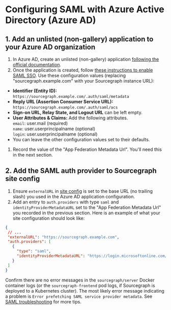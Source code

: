 # Configuring SAML with Azure Active Directory (Azure AD)

## 1. Add an unlisted (non-gallery) application to your Azure AD organization

1. In Azure AD, create an unlisted (non-gallery) application [following the official documentation](https://docs.microsoft.com/en-us/azure/active-directory/manage-apps/add-non-gallery-app).
1. Once the application is created, follow [these instructions to enable SAML SSO](https://docs.microsoft.com/en-us/azure/active-directory/manage-apps/configure-single-sign-on-non-gallery-applications). Use these configuration values (replacing "sourcegraph.example.com" with your Sourcegraph instance URL):
  * **Identifier (Entity ID):** `https://sourcegraph.example.com/.auth/saml/metadata`
  * **Reply URL (Assertion Consumer Service URL):** `https://sourcegraph.example.com/.auth/saml/acs`
  * **Sign-on URL, Relay State, and Logout URL** can be left empty.
  * **User Attributes & Claims:** Add the following attributes.<br>
    `email`: user.mail (required)<br>
    `name`: user.userprincipalname (optional)<br>
    `login`: user.userprincipalname (optional)<br>
  * You can leave the other configuration values set to their defaults.
1. Record the value of the "App Federation Metadata Url". You'll need this in the next section.

## 2. Add the SAML auth provider to Sourcegraph site config

1. Ensure `externalURL` in [site config](../config/site_config.md) is set to the base URL (no trailing slash) you used in the Azure AD application configuration.
1. Add an entry to `auth.providers` with type `saml` and `identityProviderMetadataURL` set to the "App Federation Metadata Url" you recorded in the previous section. Here is an example of what your site configuration should look like:

```json
{
 // ...
 "externalURL": "https://sourcegraph.example.com",
 "auth.providers": [
   {
     "type": "saml",
     "identityProviderMetadataURL": "https://login.microsoftonline.com/7d2a00ed-73e8-4920-bbfa-ef68effe2d1e/federationmetadata/2007-06/federationmetadata.xml?appid=eff20ae4-145b-4bd3-ff3f-21edab43fe99"
   }
 ]
}
```

Confirm there are no error messages in the `sourcegraph/server` Docker container logs (or the `sourcegraph-frontend` pod logs, if Sourcegraph is deployed to a Kubernetes cluster). The most likely error message indicating a problem is `Error prefetching SAML service provider metadata`. See [SAML troubleshooting](/admin/auth/saml#saml-troubleshooting) for more tips.
